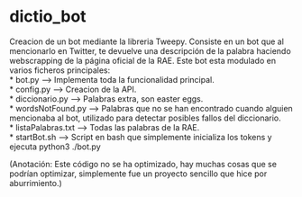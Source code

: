 # dictio_bot
Creacion de un bot mediante la libreria Tweepy. Consiste en un bot que al mencionarlo en Twitter, te devuelve una descripción de la palabra haciendo webscrapping de la página oficial de la RAE.  Este bot esta modulado en varios ficheros principales:  
	* bot.py            --> Implementa toda la funcionalidad principal.   
	* config.py         --> Creacion de la API.  
	* diccionario.py    --> Palabras extra, son easter eggs.  
	* wordsNotFound.py  --> Palabras que no se han encontrado cuando alguien mencionaba al bot, utilizado para detectar posibles fallos del diccionario.  
	* listaPalabras.txt --> Todas las palabras de la RAE.  
	* startBot.sh       --> Script en bash que simplemente inicializa los tokens y ejecuta python3 ./bot.py  

(Anotación: Este código no se ha optimizado, hay muchas cosas que se podrían optimizar, simplemente fue un proyecto sencillo que hice por aburrimiento.)
